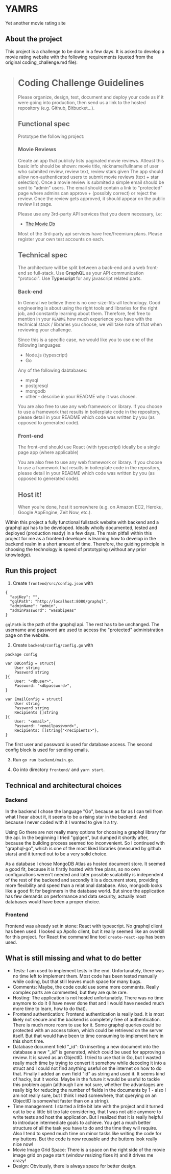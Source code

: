 # YAMRS
Yet another movie rating site

## About the project
This project is a challenge to be done in a few days. It is asked to develop a movie rating website with the following requirements (quoted from the original coding_challenge.md file):
> Coding Challenge Guidelines
> ===========================
> 
> Please organize, design, test, document and deploy your code as if it were
> going into production, then send us a link to the hosted repository (e.g.
> Github, Bitbucket...).
> 
> Functional spec
> ---------------
> 
> Prototype the following project:
> 
> 
> ### Movie Reviews
> 
> 
> Create an app that publicly lists paginated movie reviews. Atleast this basic info should be shown: movie title, nickname/fullname of user who submited review, review text, review stars given
> The app should allow non-authenticated users to submit movie reviews (text + star selection).
> Once a movie review is submited a simple email should be sent to "admin" users. 
> The email should contain a link to "protected" page where admins can approve + (possibly correct) or reject the review. Once the review gets approved, it should appear on the public review list page.
> 
> 
> Please use any 3rd-party API services that you deem necessary, i.e:
> 
> * [The Movie Db](https://www.themoviedb.org) 
> 
> Most of the 3rd-party api services have free/freemium plans.
> Please register your own test accounts on each.
> 
> 
> 
> Technical spec
> --------------
> 
> The architecture will be split between a back-end and a web front-end so full-stack. 
> Use **GraphQL** as your API communication "protocol".
> Use **Typescript** for any javascript related parts.
> 
> ### Back-end
> 
> In General we believe there is no one-size-fits-all technology. Good engineering is about
> using the right tools and libraries for the right job, and constantly learning about them.
> Therefore, feel free to mention in your `README` how much experience you have
> with the technical stack / libraries you choose, we will take note of that when reviewing
> your challenge.
> 
> Since this is a specific case, we would like you to use one of the following languages:
> 
> * Node.js (typescript) 
> * Go
> 
> Any of the following dabtabases:
> 
> * mysql
> * postgresql
> * mongodb
> * other - describe in your README why it was chosen. 
> 
> You are also free to use any web framework or library. If you choose to use a framework
> that results in boilerplate code in the repository, please detail in your
> README which code was written by you (as opposed to generated code).
> 
> ### Front-end
> 
> The front-end should use React (with typescript) ideally be a single page app (where applicable)
> 
> You are also free to use any web framework or library. If you choose to use a framework
> that results in boilerplate code in the repository, please detail in your
> README which code was written by you (as opposed to generated code).
> 
> Host it!
> --------
> When you’re done, host it somewhere (e.g. on Amazon EC2, Heroku, Google AppEngine, Zeit Now, etc.).

Within this project a fully functional fullstack website with backend and a graphql api has to be developed. Ideally wholly documented, tested and deployed (production ready) in a few days. The main pitfall within this project for me as a frontend developer is learning how to develop in the backend realm in a short amount of time. Therefore, the guiding principle in choosing the technology is speed of prototyping (without any prior knowledge).

## Run this project
1. Create `frontend/src/config.json` with
```
{
  "apiKey": "",
  "gqlPath": "http://localhost:8080/graphql",
  "adminName": "admin",
  "adminPassword": "wasabipeas"
}
```
`gqlPath` is the path of the graphql api. The rest has to be unchanged. The username and password are used to access the "protected" administration page on the website.

2. Create `backend/config/config.go` with
```
package config

var DBConfig = struct{
	User string
	Password string
}{
	User: "<dbuser>",
	Password: "<dbpassword>",
}

var EmailConfig = struct{
	User string
	Password string
	Recipients []string
}{
	User: "<email>",
	Password: "<emailpassword>",
	Recipients: []string{"<recipients>"},
}
```
The first user and password is used for database access. The second config block is used for sending emails.

3. Run `go run backend/main.go`.

4. Go into directory `frontend/` and `yarn start`.

## Technical and architectural choices
### Backend
In the backend I chose the language "Go", because as far as I can tell from what I hear about it, it seems to be a rising star in the backend. And because I never coded with it I wanted to give it a try.

Using Go there are not really many options for choosing a graphql library for the api. In the beginning I tried "gqlgen", but dumped it shortly after, because the building process seemed too inconvenient. So I continued with "graphql-go", which is one of the most liked libraries (measured by github stars) and it turned out to be a very solid choice.

As a database I chose MongoDB Atlas as hosted document store. It seemed a good fit, because it is firstly hosted with free plans, so no own configurations weren't needed and later possible scalability is independent of the rest of the backend and secondly it is a document store, providing more flexibility and speed than a relational database. Also, mongodb looks like a good fit for beginners in the database world. But since the application has few demands on performance and data security, actually most databases would have been a proper choice.

### Frontend
Frontend was already set in stone: React with typescript. No graphql client has been used. I looked up Apollo client, but it really seemed like an overkill for this project. For React the command line tool `create-react-app` has been used.

## What is still missing and what to do better
- Tests: I am used to implement tests in the end. Unfortunately, there was no time left to implement them. Most code has been tested manually while coding, but that still leaves much space for many bugs.
- Comments: Maybe, the code could use some more comments. Really complex parts are commented, but they are quite rare.
- Hosting: The application is not hosted unfortunately. There was no time anymore to do it (I have never done that and I would have needed much more time to learn, how to do that).
- Frontend authentication: Frontend authentication is really bad. It is most likely not secure and the backend is completely free of authentication. There is much more room to use for it. Some graphql queries could be protected with an access token, which could be retrieved on the server itself. But that would have been to time consuming to implement here in this short time.
- Database document field "_id": On inserting a new document into the database a new "_id" is generated, which could be used for approving a review. It is saved as an ObjectID. I tried to use that in Go, but I wasted really much time by trying to convert it somehow while decoding it into a struct and I could not find anything useful on the internet on how to do that. Finally I added an own field "id" as string and used it. It seems kind of hacky, but it works. Maybe in the future it would be useful to tackle this problem again (although I am not sure, whether the advantages are really big for reducing the number of fields in the documents by 1 - also I am not really sure, but I think I read somewhere, that querying on an ObjectID is somewhat faster than on a string).
- Time management: I started a little bit late with the project and it turned out to be a little bit too late considering, that I was not able anymore to write tests and host the application. But I realized that it is really helpful to introduce intermediate goals to achieve. You get a much better structure of all the task you have to do and the time they will require. Also I tend to spend much time on minor tasks like writing the code for my buttons. But the code is now reusable and the buttons look really nice now!
- Movie Image Grid Space: There is a space on the right side of the movie image grid on page start (window resizing fixes it) and it drives me crazy!
- Design: Obviously, there is always space for better design.
